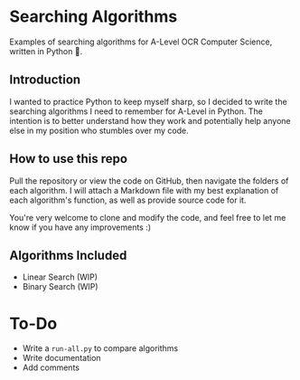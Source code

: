 # Searching Algorithms
Examples of searching algorithms for A-Level OCR Computer Science, written in Python 🐍.

## Introduction
I wanted to practice Python to keep myself sharp, so I decided to write the searching algorithms I need to remember for A-Level in Python. The intention is to better understand how they work and potentially help anyone else in my position who stumbles over my code.

## How to use this repo
Pull the repository or view the code on GitHub, then navigate the folders of each algorithm. I will attach a Markdown file with my best explanation of each algorithm's function, as well as provide source code for it.

You're very welcome to clone and modify the code, and feel free to let me know if you have any improvements :)

## Algorithms Included
- Linear Search (WIP)
- Binary Search (WIP)

# To-Do
- Write a `run-all.py` to compare algorithms
- Write documentation
- Add comments